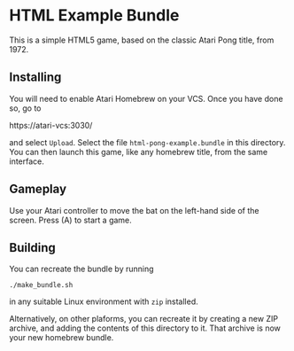 # HTML Example Bundle

This is a simple HTML5 game, based on the classic Atari Pong title,
from 1972.

## Installing

You will need to enable Atari Homebrew on your VCS. Once you have done
so, go to

  https://atari-vcs:3030/

and select `Upload`. Select the file `html-pong-example.bundle` in
this directory. You can then launch this game, like any homebrew
title, from the same interface.

## Gameplay

Use your Atari controller to move the bat on the left-hand side of
the screen. Press (A) to start a game.

## Building

You can recreate the bundle by running

   `./make_bundle.sh` 
   
in any suitable Linux environment with `zip` installed. 

Alternatively, on other plaforms, you can recreate it by creating a
new ZIP archive, and adding the contents of this directory to it. That
archive is now your new homebrew bundle.
